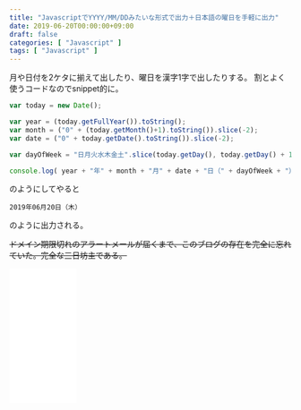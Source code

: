```yaml
---
title: "JavascriptでYYYY/MM/DDみたいな形式で出力＋日本語の曜日を手軽に出力"
date: 2019-06-20T00:00:00+09:00
draft: false
categories: [ "Javascript" ]
tags: [ "Javascript" ]
---
```


月や日付を2ケタに揃えて出したり、曜日を漢字1字で出したりする。
割とよく使うコードなのでsnippet的に。

<!--more-->

```javascript
var today = new Date();

var year = (today.getFullYear()).toString();
var month = ("0" + (today.getMonth()+1).toString()).slice(-2);
var date = ("0" + today.getDate().toString()).slice(-2);

var dayOfWeek = "日月火水木金土".slice(today.getDay(), today.getDay() + 1);

console.log( year + "年" + month + "月" + date + "日（" + dayOfWeek + "）" );
```

のようにしてやると

```raw
2019年06月20日（木）
```

のように出力される。


~~ドメイン期限切れのアラートメールが届くまで、このブログの存在を完全に忘れていた。完全な三日坊主である。~~

<iframe style="width:120px;height:240px;" marginwidth="0" marginheight="0" scrolling="no" frameborder="0" src="//rcm-fe.amazon-adsystem.com/e/cm?lt1=_blank&bc1=000000&IS2=1&bg1=FFFFFF&fc1=000000&lc1=0000FF&t=h1g00d-22&language=ja_JP&o=9&p=8&l=as4&m=amazon&f=ifr&ref=as_ss_li_til&asins=4873115736&linkId=e535b096a8364cd1c9d649f5b85eaae4"></iframe>